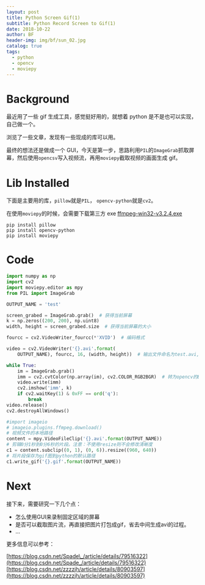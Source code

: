 ```yaml
---
layout: post
title: Python Screen Gif(1)
subtitle: Python Record Screen to Gif(1)
date: 2018-10-22
author: BF
header-img: img/bf/sun_02.jpg
catalog: true
tags:
  - python
  - opencv
  - moviepy
---
```


# Background

最近用了一些 gif 生成工具，感觉挺好用的，就想着 python 是不是也可以实现，自己做一个。

浏览了一些文章，发现有一些现成的库可以用。

最终的想法还是做成一个 GUI，今天是第一步，思路利用`PIL`的`ImageGrab`抓取屏幕，然后使用`opencsv`写入视频流，再用`moviepy`截取视频的画面生成 gif。

# Lib Installed

下面是主要用的库，`pillow`就是`PIL`， `opencv-python`就是`cv2`。

在使用`moviepy`的时候，会需要下载第三方 exe [ffmpeg-win32-v3.2.4.exe](https://github.com/imageio/imageio-binaries/raw/master/ffmpeg/ffmpeg-win32-v3.2.4.exe)

```batch
pip install pillow
pip install opencv-python
pip install moviepy
```

# Code

```python
import numpy as np
import cv2
import moviepy.editor as mpy
from PIL import ImageGrab

OUTPUT_NAME = 'test'

screen_grabed = ImageGrab.grab()  # 获得当前屏幕
k = np.zeros((200, 200), np.uint8)
width, height = screen_grabed.size  # 获得当前屏幕的大小

fourcc = cv2.VideoWriter_fourcc(*'XVID')  # 编码格式

video = cv2.VideoWriter('{}.avi'.format(
    OUTPUT_NAME), fourcc, 16, (width, height))  # 输出文件命名为test.avi,帧率为16，可以自己设置

while True:
    im = ImageGrab.grab()
    imm = cv2.cvtColor(np.array(im), cv2.COLOR_RGB2BGR)  # 转为opencv的BGR格式
    video.write(imm)
    cv2.imshow('imm', k)
    if cv2.waitKey(1) & 0xFF == ord('q'):
        break
video.release()
cv2.destroyAllWindows()

#import imageio
# imageio.plugins.ffmpeg.download()
# 视频文件的本地路径
content = mpy.VideoFileClip('{}.avi'.format(OUTPUT_NAME))
# 剪辑0分1秒到0分6秒的片段。注意：不使用resize则不会修改清晰度
c1 = content.subclip((0, 1), (0, 6)).resize((960, 640))
# 将片段保存为gif图到python的默认路径
c1.write_gif('{}.gif'.format(OUTPUT_NAME))
```
# Next

接下来，需要研究一下几个点：

* 怎么使用GUI来录制固定区域的屏幕
* 是否可以截取图片流，再直接把图片打包成gif，省去中间生成avi的过程。
* ...

更多信息可以参考：

[https://blog.csdn.net/Spade\_/article/details/79516322](https://blog.csdn.net/Spade_/article/details/79516322)
[https://blog.csdn.net/zzzzjh/article/details/80903597](https://blog.csdn.net/zzzzjh/article/details/80903597)
